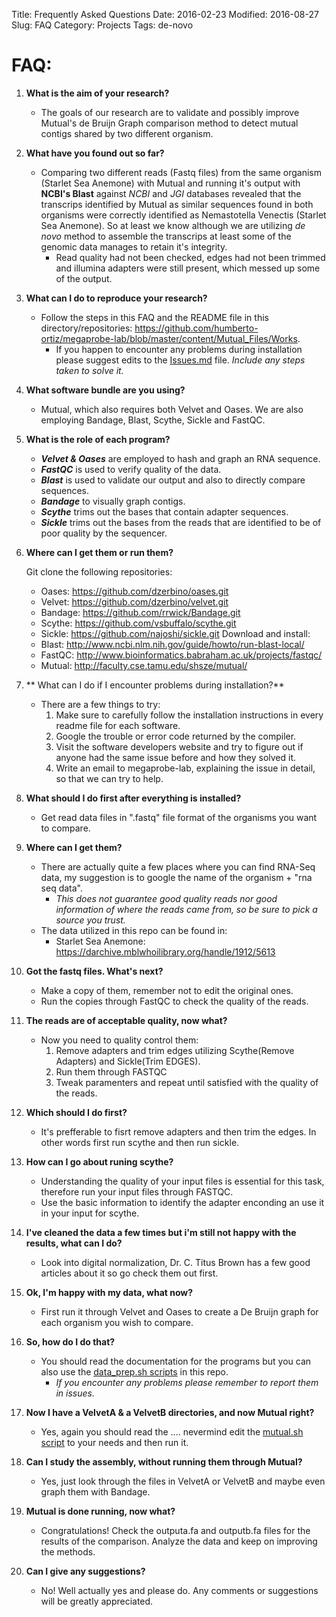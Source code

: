 Title: Frequently Asked Questions
Date: 2016-02-23
Modified: 2016-08-27
Slug: FAQ
Category: Projects
Tags: de-novo


FAQ:
====

1. **What is the aim of your research?**
    * The goals of our research are to validate and possibly improve Mutual's de Bruijn Graph comparison method to detect mutual contigs shared by two different organism.

2. **What have you found out so far?**
    * Comparing two different reads (Fastq files) from the same organism (Starlet Sea Anemone) with Mutual and running it's output with __NCBI's Blast__ against _NCBI_ and _JGI_ databases revealed that the transcrips identified by Mutual as similar sequences found in both organisms were correctly identified as Nemastotella Venectis (Starlet Sea Anemone). So at least we know although we are utilizing _de novo_ method to assemble the transcrips at least some of the genomic data manages to retain it's integrity.
      - Read quality had not been checked, edges had not been trimmed and illumina adapters were still present, which messed up some of the output.

3. **What can I do to reproduce your research?**
    * Follow the steps in this FAQ and the README file in this directory/repositories: <https://github.com/humberto-ortiz/megaprobe-lab/blob/master/content/Mutual_Files/Works>.
      - If you happen to encounter any problems during installation please suggest edits to the [Issues.md](https://github.com/humberto-ortiz/megaprobe-lab/blob/master/content/Mutual_Files/Works/Issues.md) file. _Include any steps taken to solve it._

4. **What software bundle are you using?**
    * Mutual,  which also requires both Velvet and Oases. We are also employing Bandage, Blast, Scythe, Sickle and FastQC.

5. **What is the role of each program?**

   * **_Velvet & Oases_** are employed to hash and graph an RNA sequence.
   * **_FastQC_** is used to verify quality of the data.
   * **_Blast_** is used to validate our output and also to directly compare sequences.
   * **_Bandage_** to visually graph contigs.
   * **_Scythe_** trims out the bases that contain adapter sequences.
   * **_Sickle_** trims out the bases from the reads that are identified to be of poor quality by the sequencer.

6. **Where can I get them or run them?**

   Git clone the following repositories:
    * Oases:  <https://github.com/dzerbino/oases.git>
    * Velvet: <https://github.com/dzerbino/velvet.git>
    * Bandage: <https://github.com/rrwick/Bandage.git>
    * Scythe: <https://github.com/vsbuffalo/scythe.git>
    * Sickle: <https://github.com/najoshi/sickle.git>
   Download and install:
    * Blast:  <http://www.ncbi.nlm.nih.gov/guide/howto/run-blast-local/>
    * FastQC: <http://www.bioinformatics.babraham.ac.uk/projects/fastqc/>
    * Mutual: <http://faculty.cse.tamu.edu/shsze/mutual/>

7. ** What can I do if I encounter problems during installation?**
    * There are a few things to try:
        1. Make sure to carefully follow the installation instructions in every readme file for each software. 
        2. Google the trouble or error code returned by the compiler.
        3. Visit the software developers website and try to figure out if anyone had the same issue before and how they solved it.
        4. Write an email to megaprobe-lab, explaining the issue in detail, so that we can try to help. 

8. **What should I do first after everything is installed?**
    * Get read data files in ".fastq" file format of the organisms you want to compare.

9. **Where can I get them?**
    * There are actually quite a few places where you can find RNA-Seq data, my suggestion is to google the name of the organism + "rna seq data".
        * _This does not guarantee good quality reads nor good information of where the reads came from, so be sure to pick a source you trust._
    * The data utilized in this repo can be found in:
        + Starlet Sea Anemone: <https://darchive.mblwhoilibrary.org/handle/1912/5613>

10. **Got the fastq files. What's next?**
    * Make a copy of them, remember not to edit the original ones.
    * Run the copies through FastQC to check the quality of the reads.

11. **The reads are of acceptable quality, now what?**
    * Now you need to quality control them:
        1. Remove adapters and trim edges utilizing Scythe(Remove Adapters) and Sickle(Trim EDGES).
        2. Run them through FASTQC
        3. Tweak paramenters and repeat until satisfied with the quality of the reads.

12. **Which should I do first?**
    * It's prefferable to fisrt remove adapters and then trim the edges. In other words first run scythe and then run sickle.

13. **How can I go about runing scythe?**
    * Understanding the quality of your input files is essential for this task, therefore run your input files through FASTQC.
    * Use the basic information to identify the adapter enconding an use it in your input for scythe.

14. **I've cleaned the data a few times but i'm still not happy with the results, what can I do?**
    * Look into digital normalization, Dr. C. Titus Brown has a few good articles about it so go check them out first.

15. **Ok, I'm happy with my data, what now?**
    * First run it through Velvet and Oases to create a De Bruijn graph for each organism you wish to compare.

16. **So, how do I do that?**
    * You should read the documentation for the programs but you can also use the [data_prep.sh scripts](./data_prep.sh) in this repo.
        * _If you encounter any problems please remember to report them in issues._

17. **Now I have a VelvetA & a VelvetB directories, and now Mutual right?**
    * Yes, again you should read the .... nevermind edit the [mutual.sh script](./mutual.sh) to your needs and then run it.

18. **Can I study the assembly, without running them through Mutual?**
    * Yes, just look through the files in VelvetA or VelvetB and maybe even graph them with Bandage.

19. **Mutual is done running, now what?**
    * Congratulations! Check the outputa.fa and outputb.fa files for the results of the comparison. Analyze the data and keep on improving the methods.

20. **Can I give any suggestions?**
    * No! Well actually yes and please do. Any comments or suggestions will be greatly appreciated.
